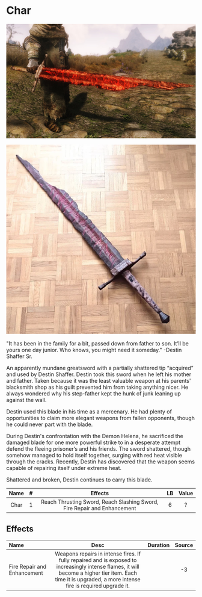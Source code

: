 # Char

![Copyright](Char2.png)

![Copyright](Char.png)



"It has been in the family for a bit, passed down from father to son. It’ll be yours one day junior. Who knows, you might need it someday." -Destin Shaffer Sr.

An apparently mundane greatsword with a partially shattered tip “acquired” and used by Destin Shaffer. Destin took this sword when he left his mother and father. Taken because it was the least valuable weapon at his parents' blacksmith shop as his guilt prevented him from taking anything nicer. He always wondered why his step-father kept the hunk of junk leaning up against the wall.

Destin used this blade in his time as a mercenary. He had plenty of opportunities to claim more elegant weapons from fallen opponents, though he could never part with the blade.

During Destin's confrontation with the Demon Helena, he sacrificed the damaged blade for one more powerful strike to in a desperate attempt defend the fleeing prisoner’s and his friends. The sword shattered, though somehow managed to hold itself together, surging with red heat visible through the cracks. Recently, Destin has discovered that the weapon seems capable of repairing itself under extreme heat.

Shattered and broken, Destin continues to carry this blade.



| Name | # |                                  Effects                                  | LB | Value |
| :--: | :-: | :----------------------------------------------------------------------: | :-: | :---: |
| Char | 1 | Reach Thrusting Sword, Reach Slashing Sword, Fire Repair and Enhancement | 6 |   ?   |

## Effects

| Name                        |                                                                                                   Desc                                                                                                   | Duration | Source |
| :-------------------------- | :---------------------------------------------------------------------------------------------------------------------------------------------------------------------------------------------------------: | :------: | :-----------: |
| Fire Repair and Enhancement | Weapons repairs in intense fires. If fully repaired and is exposed to increasingly intense flames, it will become a higher tier item. Each time it is upgraded, a more intense fire is required upgrade it. |          |      -3      |
